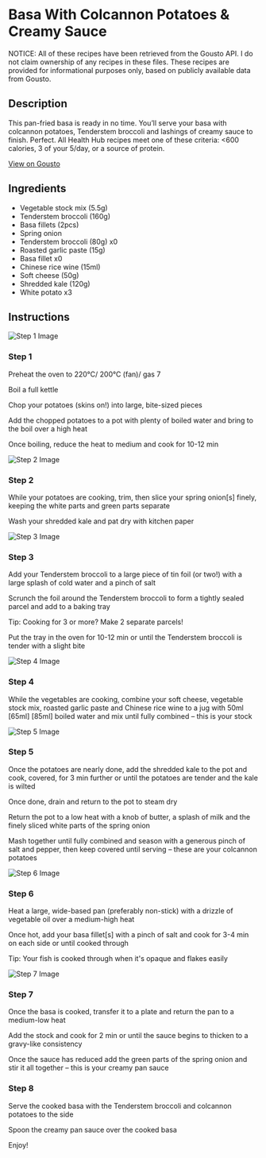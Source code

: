 # Basa With Colcannon Potatoes & Creamy Sauce

NOTICE: All of these recipes have been retrieved from the Gousto API. I do not claim ownership of any recipes in these files. These recipes are provided for informational purposes only, based on publicly available data from Gousto.

## Description

This pan-fried basa is ready in no time. You’ll serve your basa with colcannon potatoes, Tenderstem broccoli and lashings of creamy sauce to finish. Perfect. All Health Hub recipes meet one of these criteria: <600 calories, 3 of your 5/day, or a source of protein.

[View on Gousto](https://www.gousto.co.uk/recipes/cookbook/pan-fried-sea-bass-with-chive-butter-sauce)

## Ingredients

- Vegetable stock mix (5.5g)
- Tenderstem broccoli (160g)
- Basa fillets (2pcs)
- Spring onion
- Tenderstem broccoli (80g) x0
- Roasted garlic paste (15g)
- Basa fillet x0
- Chinese rice wine (15ml)
- Soft cheese (50g)
- Shredded kale (120g)
- White potato x3

## Instructions

![Step 1 Image](https://production-media.gousto.co.uk/cms/recipe-step-image/Step-1-copy-1721994417317-x200.jpg)

### Step 1

Preheat the oven to 220°C/ 200°C (fan)/ gas 7

Boil a full kettle

Chop your potatoes (skins on!) into large, bite-sized pieces

Add the chopped potatoes to a pot with plenty of boiled water and bring to the boil over a high heat

Once boiling, reduce the heat to medium and cook for 10-12 min

![Step 2 Image](https://production-media.gousto.co.uk/cms/recipe-step-image/Step-2-copy-1721994424706-x200.jpg)

### Step 2

While your potatoes are cooking, trim, then slice your spring onion[s] finely, keeping the white parts and green parts separate

Wash your shredded kale and pat dry with kitchen paper

![Step 3 Image](https://production-media.gousto.co.uk/cms/recipe-step-image/Step-3-1721994429169-x200.jpg)

### Step 3

Add your Tenderstem broccoli to a large piece of tin foil (or two!) with a large splash of cold water and a pinch of salt

Scrunch the foil around the Tenderstem broccoli to form a tightly sealed parcel and add to a baking tray

Tip: Cooking for 3 or more? Make 2 separate parcels!

Put the tray in the oven for 10-12 min or until the Tenderstem broccoli is tender with a slight bite

![Step 4 Image](https://production-media.gousto.co.uk/cms/recipe-step-image/Step-4-1721994434547-x200.jpg)

### Step 4

While the vegetables are cooking, combine your soft cheese, vegetable stock mix, roasted garlic paste and Chinese rice wine to a jug with 50ml <span class="text-purple">[65ml]</span> <span class="text-danger">[85ml] </span>boiled water and mix until fully combined – this is your stock

![Step 5 Image](https://production-media.gousto.co.uk/cms/recipe-step-image/Step-5-1721994437608-x200.jpg)

### Step 5

Once the potatoes are nearly done, add the shredded kale to the pot and cook, covered, for 3 min further or until the potatoes are tender and the kale is wilted

Once done, drain and return to the pot to steam dry

Return the pot to a low heat with a knob of butter, a splash of milk and the finely sliced white parts of the spring onion

Mash together until fully combined and season with a generous pinch of salt and pepper, then keep covered until serving – these are your colcannon potatoes

![Step 6 Image](https://production-media.gousto.co.uk/cms/recipe-step-image/Step-6-1721994441441-x200.jpg)

### Step 6

Heat a large, wide-based pan (preferably non-stick) with a drizzle of vegetable oil over a medium-high heat

Once hot, add your basa fillet[s] with a pinch of salt and cook for 3-4 min on each side or until cooked through

Tip: Your fish is cooked through when it's opaque and flakes easily

![Step 7 Image](https://production-media.gousto.co.uk/cms/recipe-step-image/Step-7-1721994444745-x200.jpg)

### Step 7

Once the basa is cooked, transfer it to a plate and return the pan to a medium-low heat

Add the stock and cook for 2 min or until the sauce begins to thicken to a gravy-like consistency

Once the sauce has reduced add the green parts of the spring onion and stir it all together – this is your creamy pan sauce

### Step 8

Serve the cooked basa with the Tenderstem broccoli and colcannon potatoes to the side

Spoon the creamy pan sauce over the cooked basa

Enjoy!

